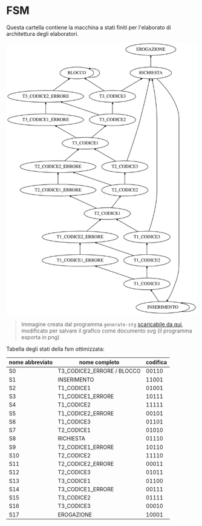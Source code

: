 # FSM

Questa cartella contiene la macchina a stati finiti
per l'elaborato di architettura degli elaboratori.

![FSM](images/fsm.svg)

> Immagine creata dal programma ```generate-stg``` [scaricabile da qui](https://github.com/bohzio/sis-tools),
> modificato per salvare il grafico come documento svg (il programma esporta in png)

Tabella degli stati della fsm ottimizzata:

|nome abbreviato|nome completo              |codifica|
|---------------|---------------------------|--------|
|S0             |T3_CODICE2_ERRORE / BLOCCO |00110   |
|S1             |INSERIMENTO                |11001   |
|S2             |T1_CODICE1                 |01001   |
|S3             |T1_CODICE1_ERRORE          |10111   |
|S4             |T1_CODICE2                 |11111   |
|S5             |T1_CODICE2_ERRORE          |00101   |
|S6             |T1_CODICE3                 |01101   |
|S7             |T2_CODICE1                 |01010   |
|S8             |RICHIESTA                  |01110   |
|S9             |T2_CODICE1_ERRORE          |10110   |
|S10            |T2_CODICE2                 |11110   |
|S11            |T2_CODICE2_ERRORE          |00011   |
|S12            |T2_CODICE3                 |01011   |
|S13            |T3_CODICE1                 |01100   |
|S14            |T3_CODICE1_ERRORE          |00111   |
|S15            |T3_CODICE2                 |01111   |
|S16            |T3_CODICE3                 |00010   |
|S17            |EROGAZIONE                 |10001   |